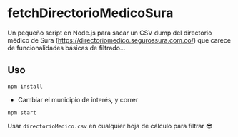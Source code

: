 # fetchDirectorioMedicoSura
Un pequeño script en Node.js para sacar un CSV dump del directorio médico de Sura (https://directoriomedico.segurossura.com.co/) que carece de funcionalidades básicas de filtrado...

## Uso

```
npm install
```

- Cambiar el municipio de interés, y correr

```
npm start
```

Usar `directorioMedico.csv` en cualquier hoja de cálculo para filtrar 😎

